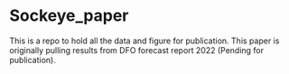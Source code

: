 # Sockeye_paper
This is a repo to hold all the data and figure for publication.
This paper is originally pulling results from DFO forecast report 2022 (Pending for publication).
